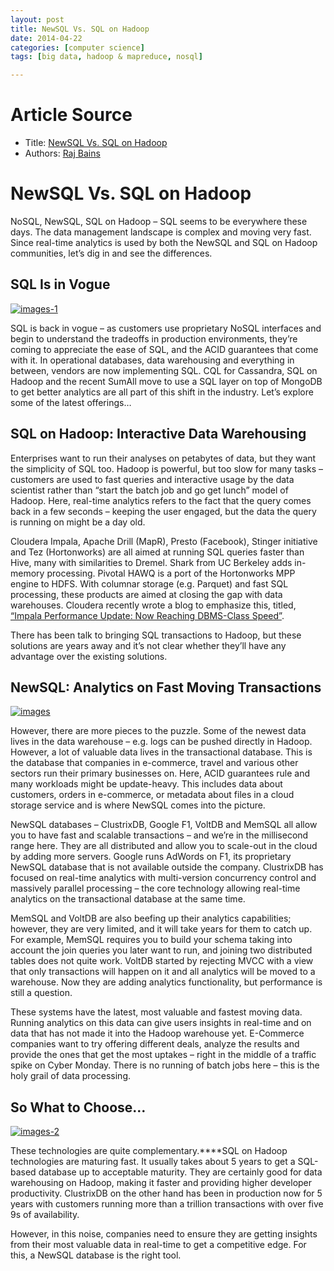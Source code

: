 ```yaml
---
layout: post
title: NewSQL Vs. SQL on Hadoop
date: 2014-04-22
categories: [computer science]
tags: [big data, hadoop & mapreduce, nosql]

---
```


# Article Source
* Title: [NewSQL Vs. SQL on Hadoop](http://blog.clustrix.com/2014/02/03/newsql-vs-sql-hadoop/#.U1RQnl4mwWk)
* Authors: [Raj Bains](http://blog.clustrix.com/author/raj/ "View all posts by Raj Bains")

# NewSQL Vs. SQL on Hadoop

NoSQL, NewSQL, SQL on Hadoop – SQL seems to be everywhere these days.
The data management landscape is complex and moving very fast. Since
real-time analytics is used by both the NewSQL and SQL on Hadoop
communities, let’s dig in and see the differences.

## SQL Is in Vogue

[![images-1](http://blog.clustrix.com/wp-content/uploads/sites/2/2014/02/images-1-150x150.jpeg)](http://blog.clustrix.com/wp-content/uploads/sites/2/2014/02/images-1.jpeg)

SQL is back in vogue – as customers use proprietary NoSQL interfaces and
begin to understand the tradeoffs in production environments, they’re
coming to appreciate the ease of SQL, and the ACID guarantees that come
with it. In operational databases, data warehousing and everything in
between, vendors are now implementing SQL. CQL for Cassandra, SQL on
Hadoop and the recent SumAll move to use a SQL layer on top of MongoDB
to get better analytics are all part of this shift in the industry.
Let’s explore some of the latest offerings…

## SQL on Hadoop: Interactive Data Warehousing

Enterprises want to run their analyses on petabytes of data, but they
want the simplicity of SQL too. Hadoop is powerful, but too slow for
many tasks – customers are used to fast queries and interactive usage by
the data scientist rather than “start the batch job and go get lunch”
model of Hadoop. Here, real-time analytics refers to the fact that the
query comes back in a few seconds – keeping the user engaged, but the
data the query is running on might be a day old.

Cloudera Impala, Apache Drill (MapR), Presto (Facebook), Stinger
initiative and Tez (Hortonworks) are all aimed at running SQL queries
faster than Hive, many with similarities to Dremel. Shark from UC
Berkeley adds in-memory processing. Pivotal HAWQ is a port of the
Hortonworks MPP engine to HDFS. With columnar storage (e.g. Parquet) and
fast SQL processing, these products are aimed at closing the gap with
data warehouses. Cloudera recently wrote a blog to emphasize this,
titled, [“Impala Performance Update: Now Reaching DBMS-Class
Speed”](http://blog.cloudera.com/blog/2014/01/impala-performance-dbms-class-speed/).

There has been talk to bringing SQL transactions to Hadoop, but these
solutions are years away and it’s not clear whether they’ll have any
advantage over the existing solutions.

## NewSQL: Analytics on Fast Moving Transactions

[![images](http://blog.clustrix.com/wp-content/uploads/sites/2/2014/02/images-150x150.jpeg)](http://blog.clustrix.com/wp-content/uploads/sites/2/2014/02/images.jpeg)

However, there are more pieces to the puzzle. Some of the newest data lives in
the data warehouse – e.g. logs can be pushed directly in Hadoop.
However, a lot of valuable data lives in the transactional database.
This is the database that companies in e-commerce, travel and various
other sectors run their primary businesses on. Here, ACID guarantees
rule and many workloads might be update-heavy. This includes data about
customers, orders in e-commerce, or metadata about files in a cloud
storage service and is where NewSQL comes into the picture.

NewSQL databases – ClustrixDB, Google F1, VoltDB and MemSQL all allow
you to have fast and scalable transactions – and we’re in the
millisecond range here. They are all distributed and allow you to
scale-out in the cloud by adding more servers. Google runs AdWords on
F1, its proprietary NewSQL database that is not available outside the
company. ClustrixDB has focused on real-time analytics with
multi-version concurrency control and massively parallel processing –
the core technology allowing real-time analytics on the transactional
database at the same time.

MemSQL and VoltDB are also beefing up their analytics capabilities;
however, they are very limited, and it will take years for them to catch
up. For example, MemSQL requires you to build your schema taking into
account the join queries you later want to run, and joining two
distributed tables does not quite work. VoltDB started by rejecting MVCC
with a view that only transactions will happen on it and all analytics
will be moved to a warehouse. Now they are adding analytics
functionality, but performance is still a question.

These systems have the latest, most valuable and fastest moving data.
Running analytics on this data can give users insights in real-time and
on data that has not made it into the Hadoop warehouse yet. E-Commerce
companies want to try offering different deals, analyze the results and
provide the ones that get the most uptakes – right in the middle of a
traffic spike on Cyber Monday. There is no running of batch jobs here –
this is the holy grail of data processing.

## So What to Choose…

[![images-2](http://blog.clustrix.com/wp-content/uploads/sites/2/2014/02/images-2-150x150.jpeg)](http://blog.clustrix.com/wp-content/uploads/sites/2/2014/02/images-2.jpeg)

These
technologies are quite complementary.****SQL on Hadoop technologies are
maturing fast. It usually takes about 5 years to get a SQL-based
database up to acceptable maturity. They are certainly good for data
warehousing on Hadoop, making it faster and providing higher developer
productivity. ClustrixDB on the other hand has been in production now
for 5 years with customers running more than a trillion transactions
with over five 9s of availability.

However, in this noise, companies need to ensure they are getting
insights from their most valuable data in real-time to get a competitive
edge. For this, a NewSQL database is the right tool.
